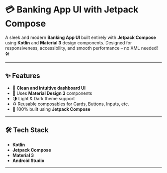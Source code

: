 # 💳 Banking App UI with Jetpack Compose

A sleek and modern **Banking App UI** built entirely with **Jetpack Compose** using **Kotlin** and **Material 3** design components. Designed for responsiveness, accessibility, and smooth performance – no XML needed! 🛠️

---

## ✨ Features

- 🏦 **Clean and intuitive dashboard UI**
- 🎨 Uses **Material Design 3** components
- 🌗 Light & Dark theme support
- ♻️ Reusable composables for Cards, Buttons, Inputs, etc.
- 💯 100% built using **Jetpack Compose**

---

## 🛠️ Tech Stack

- **Kotlin**
- **Jetpack Compose**
- **Material 3**
- **Android Studio**

---
